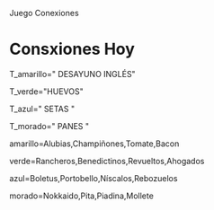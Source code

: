 Juego Conexiones
# Consxiones Hoy #

T_amarillo=" DESAYUNO INGLÉS"

T_verde="HUEVOS"

T_azul=" SETAS "

T_morado=" PANES "

amarillo=Alubias,Champiñones,Tomate,Bacon

verde=Rancheros,Benedictinos,Revueltos,Ahogados

azul=Boletus,Portobello,Níscalos,Rebozuelos

morado=Nokkaido,Pita,Piadina,Mollete